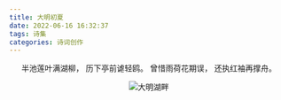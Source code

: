 ```yaml
---
title: 大明初夏
date: 2022-06-16 16:32:37
tags: 诗集
categories: 诗词创作
---
```


<center>

半池莲叶满湖柳，
历下亭前谑轻鸥。
曾惜雨荷花期误，
还执红袖再撑舟。

![大明湖畔](https://cloudpic.m-l.cc/images/hexo-plus-plus/1655368666000.webp)

</center>
